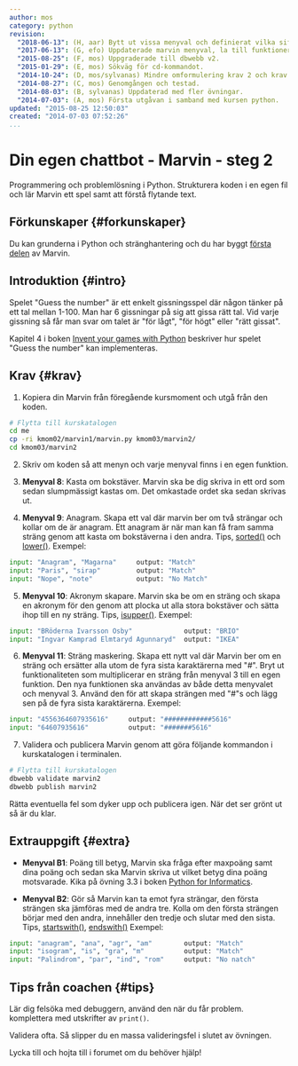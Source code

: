 ```yaml
---
author: mos
category: python
revision:
  "2018-06-13": (H, aar) Bytt ut vissa menyval och definierat vilka siffror valen är.
  "2017-06-13": (G, efo) Uppdaterade marvin menyval, la till funktioner och modul.
  "2015-08-25": (F, mos) Uppgraderade till dbwebb v2.
  "2015-01-29": (E, mos) Sökväg för cd-kommandot.
  "2014-10-24": (D, mos/sylvanas) Mindre omformulering krav 2 och krav 3.
  "2014-08-27": (C, mos) Genomgången och testad.
  "2014-08-03": (B, sylvanas) Uppdaterad med fler övningar.
  "2014-07-03": (A, mos) Första utgåvan i samband med kursen python.
updated: "2015-08-25 12:50:03"
created: "2014-07-03 07:52:26"
...
```

Din egen chattbot - Marvin - steg 2
==================================

Programmering och problemlösning i Python. Strukturera koden i en egen fil och lär Marvin ett spel samt att förstå flytande text.

<!--more-->


Förkunskaper {#forkunskaper}
-----------------------

Du kan grunderna i Python och stränghantering och du har byggt [första delen](uppgift/din-egen-chattbot-marvin-steg-1) av Marvin.



Introduktion {#intro}
-----------------------

Spelet "Guess the number" är ett enkelt gissningsspel där någon tänker på ett tal mellan 1-100. Man har 6 gissningar på sig att gissa rätt tal. Vid varje gissning så får man svar om talet är "för lågt", "för högt" eller "rätt gissat".

Kapitel 4 i boken [Invent your games with Python](kunskap/boken-invent-your-own-computer-games-with-python) beskriver hur spelet "Guess the number" kan implementeras.



Krav {#krav}
-----------------------

1. Kopiera din Marvin från föregående kursmoment och utgå från den koden.

```bash
# Flytta till kurskatalogen
cd me
cp -ri kmom02/marvin1/marvin.py kmom03/marvin2/
cd kmom03/marvin2
```

2. Skriv om koden så att menyn och varje menyval finns i en egen funktion.

<!-- 3. Döp om nuvarande `marvin.py` till `main.py`. -->

<!-- 4. Skapa en ny fil `marvin.py` och lägg alla menyvalsfunktioner i denna nya Pythonmodul. Importera `marvin.py` i `main.py`. -->

<!-- 5. Menyval: Som löser spelet "Guess the number" där Marvin tänker på ett tal mellan 1-100 och spelaren ska gissa vilket det är. För varje gissning ska Marvin berätta om gissningen var högre eller lägre än det han tänkte på. Spelaren ska ha 6 gissningar på sig. -->

3. **Menyval 8**: Kasta om bokstäver. Marvin ska be dig skriva in ett ord som sedan slumpmässigt kastas om. Det omkastade ordet ska sedan skrivas ut.

4. **Menyval 9**: Anagram. Skapa ett val där marvin ber om två strängar och kollar om de är anagram. Ett anagram är när man kan få fram samma sträng genom att kasta om bokstäverna i den andra. Tips, [sorted()](https://docs.python.org/3/howto/sorting.html) och [lower()](https://docs.python.org/3/library/stdtypes.html#str.lower). Exempel:
```python
input: "Anagram", "Magarna"     output: "Match"
input: "Paris", "sirap"         output: "Match"
input: "Nope", "note"           output: "No Match"
```

5. **Menyval 10**: Akronym skapare. Marvin ska be om en sträng och skapa en akronym för den genom att plocka ut alla stora bokstäver och sätta ihop till en ny sträng. Tips, [isupper()](https://docs.python.org/3/library/stdtypes.html#str.isupper). Exempel:
```python
input: "BRöderna Ivarsson Osby"             output: "BRIO"
input: "Ingvar Kamprad Elmtaryd Agunnaryd"  output: "IKEA"
```

6. **Menyval 11**: Sträng maskering. Skapa ett nytt val där Marvin ber om en sträng och ersätter alla utom de fyra sista karaktärerna med "#". Bryt ut funktionaliteten som multiplicerar en sträng från menyval 3 till en egen funktion. Den nya funktionen ska användas av både detta menyvalet och menyval 3. Använd den för att skapa strängen med "#"s och lägg sen på de fyra sista karaktärerna. Exempel:
```python
input: "4556364607935616"     output: "############5616"
input: "64607935616"          output: "#######5616"
```

7. Validera och publicera Marvin genom att göra följande kommandon i kurskatalogen i terminalen.

```bash
# Flytta till kurskatalogen
dbwebb validate marvin2
dbwebb publish marvin2
```

Rätta eventuella fel som dyker upp och publicera igen. När det ser grönt ut så är du klar.



Extrauppgift {#extra}
-----------------------
<!-- * Kasta om bokstäver: Ha en fil med ett ord per rad och plocka fram ett av orden. Kasta om det och låt användaren gissa vilket det faktiska ordet är. -->

<!-- * Menyval: där Marvin i samma sträng skriver ut: dagens datum och nuvarande tid, hur han mår (slumpmässigt humör), ett heltal, samt ett floattal med 3 decimaler. Ge talen ett sammanhang i texten.
Strängen ska hämtas från en textfil som du själv skapar och formateras med ovanstående variabler. Notera att du i programmet inte ska ändra i filen. Kursrepot innehåller ett [exempel på strängformattering med fil](https://github.com/reechani/python/blob/master/example/marvin/format.py) som du kan använda som grund för denna uppgift. -->

* **Menyval B1**: Poäng till betyg, Marvin ska fråga efter maxpoäng samt dina poäng och sedan ska Marvin skriva ut vilket betyg dina poäng motsvarade. Kika på övning 3.3 i boken [Python for Informatics](kunskap/boken-python-for-informatics-exploring-information).

* **Menyval B2**: Gör så Marvin kan ta emot fyra strängar, den första strängen ska jämföras med de andra tre. Kolla om den första strängen börjar med den andra, innehåller den tredje och slutar med den sista. Tips, [startswith()](https://docs.python.org/3/library/stdtypes.html#str.startswith), [endswith()](https://docs.python.org/3/library/stdtypes.html#str.endswith) Exempel:
```python
input: "anagram", "ana", "agr", "am"        output: "Match"
input: "isogram", "is", "gra", "m"          output: "Match"
input: "Palindrom", "par", "ind", "rom"     output: "No natch"
```


Tips från coachen {#tips}
-----------------------

Lär dig felsöka med debuggern, använd den när du får problem. komplettera med utskrifter av `print()`.

Validera ofta. Så slipper du en massa valideringsfel i slutet av övningen.

Lycka till och hojta till i forumet om du behöver hjälp!
